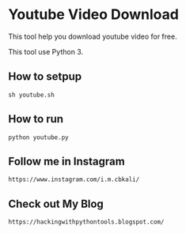 # Youtube Video Download
This tool help you download youtube video for free.

This tool use Python 3.


## How to setpup

    sh youtube.sh
    
## How to run

    python youtube.py
    
    
## Follow me in Instagram 
    
    https://www.instagram.com/i.m.cbkali/
    
## Check out My Blog 

    https://hackingwithpythontools.blogspot.com/
